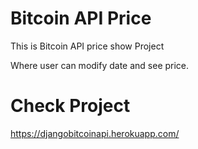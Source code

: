 # Bitcoin API Price

This is Bitcoin API price show Project

Where user can modify date and see price.

# Check Project
https://djangobitcoinapi.herokuapp.com/
